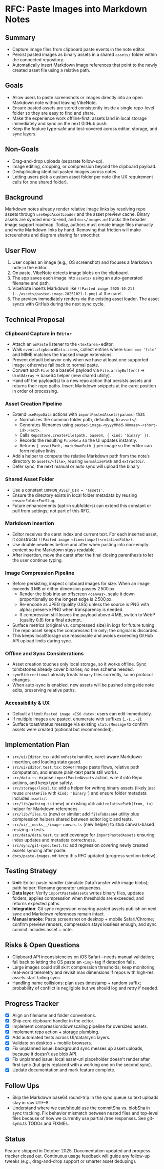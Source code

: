 # RFC: Paste Images into Markdown Notes

## Summary

- Capture image files from clipboard paste events in the note editor.
- Persist pasted images as binary assets in a shared `assets/` folder within the connected repository.
- Automatically insert Markdown image references that point to the newly created asset file using a relative path.

## Goals

- Allow users to paste screenshots or images directly into an open Markdown note without leaving VibeNote.
- Ensure pasted assets are stored consistently inside a single repo-level folder so they are easy to find and share.
- Make the experience work offline-first: assets land in local storage immediately and sync on the next GitHub push.
- Keep the feature type-safe and test-covered across editor, storage, and sync layers.

## Non-Goals

- Drag-and-drop uploads (separate follow-up).
- Image editing, cropping, or compression beyond the clipboard payload.
- Deduplicating identical pasted images across notes.
- Letting users pick a custom asset folder per note (the UX requirement calls for one shared folder).

## Background

Markdown notes already render relative image links by resolving repo assets through `useRepoAssetLoader` and the asset preview cache. Binary assets are synced end-to-end, and `docs/images.md` tracks the broader image support roadmap. Today, authors must create image files manually and write Markdown links by hand. Removing that friction will make screenshots and diagram sharing far smoother.

## User Flow

1. User copies an image (e.g., OS screenshot) and focuses a Markdown note in the editor.
2. On paste, VibeNote detects image blobs on the clipboard.
3. The app saves each image into `assets/` using an auto-generated filename and path.
4. VibeNote inserts Markdown like `![Pasted image 2025-10-21](../assets/pasted-image-20251021-1.png)` at the caret.
5. The preview immediately renders via the existing asset loader. The asset syncs with GitHub during the next sync cycle.

## Technical Proposal

### Clipboard Capture in `Editor`

- Attach an `onPaste` listener to the `<textarea>` editor.
- Walk `event.clipboardData.items`, collect entries where `kind === 'file'` and MIME matches the tracked image extensions.
- Prevent default behavior only when we have at least one supported image; otherwise fall back to normal paste.
- Convert each `File` to a base64 payload via `File.arrayBuffer()` → `Uint8Array` → base64 helper (new shared utility).
- Hand off the payload(s) to a new repo action that persists assets and returns their repo paths. Insert Markdown snippets at the caret position in order of processing.

### Asset Creation Pipeline

- Extend `useRepoData` actions with `importPastedAssets(params)` that:
  - Normalizes the common folder path, defaulting to `assets/`.
  - Generates filenames using `pasted-image-<yyyyMMdd-HHmmss>-<short-id>.<ext>`.
  - Calls `RepoStore.createFile(path, base64, { kind: 'binary' })`.
  - Records the resulting `FileMeta` so the UI updates instantly.
  - Returns `{ assetPath, markdownPath }` per image so the editor can form relative links.
- Add a helper to compute the relative Markdown path from the note’s directory to `assets/<file>`, reusing `normalizePath` and `extractDir`.
- Defer sync; the next manual or auto sync will upload the binary.

### Shared Asset Folder

- Use a constant `COMMON_ASSET_DIR = 'assets'`.
- Ensure the directory exists in local folder metadata by reusing `ensureFolderForSlug`.
- Future enhancements (opt-in subfolders) can extend this constant or pull from settings; not part of this RFC.

### Markdown Insertion

- Editor receives the caret index and current text. For each inserted asset, it constructs `![Pasted image <timestamp>](<relativePath>)`.
- Use double newlines before and after when pasting into non-empty content so the Markdown stays readable.
- After insertion, move the caret after the final closing parenthesis to let the user continue typing.

### Image Compression Pipeline

- Before persisting, inspect clipboard images for size. When an image exceeds 3 MB or either dimension passes 2 500 px:
  - Render the blob into an offscreen `<canvas>`, scale it down proportionally so the longest edge is 2 500 px.
  - Re-encode as JPEG (quality 0.85) unless the source is PNG with alpha; preserve PNG when transparency is needed.
  - If compression still leaves the payload above 4 MB, switch to WebP (quality 0.8) for a final attempt.
- Surface metrics (original vs. compressed size) in logs for future tuning. The repo asset keeps the compressed file only; the original is discarded.
- This keeps localStorage use reasonable and avoids exceeding GitHub API upload limits during sync.

### Offline and Sync Considerations

- Asset creation touches only local storage, so it works offline. Sync tombstones already cover binaries; no new schema needed.
- `syncBidirectional` already treats `binary` files correctly, so no protocol changes.
- When auto-sync is enabled, new assets will be pushed alongside note edits, preserving relative paths.

### Accessibility & UX

- Default alt text: `Pasted image <ISO date>`; users can edit immediately.
- If multiple images are pasted, enumerate with suffixes (`…-1`, `…-2`).
- Surface toast/status message via existing `statusMessage` to confirm assets were created (optional but recommended).

## Implementation Plan

- `src/ui/Editor.tsx`: add `onPaste` handler, caret-aware Markdown insertion, and loading state guard.
- `src/ui/Editor.test.tsx`: cover image paste flows, relative path computation, and ensure plain-text paste still works.
- `src/data.ts`: expose `importPastedAssets` action, wire it into Repo actions, and keep type safety.
- `src/storage/local.ts`: add a helper for writing binary assets (likely just reuse `createFile` with `kind: 'binary'`) and ensure folder metadata includes `assets/`.
- `src/lib/pathing.ts` (new) or existing util: add `relativePath(from, to)` helper for Markdown references.
- `src/lib/files.ts` (new) or similar: add `fileToBase64` utility plus compression helpers shared between editor logic and tests.
- `src/ui/__mocks__/image-canvas.ts` (new helper) to stub canvas-based resizing in tests.
- `src/data/data.test.ts`: add coverage for `importPastedAssets` ensuring index updates and metadata correctness.
- `src/sync/git-sync.test.ts`: add regression covering newly created assets syncing after paste.
- `docs/paste-images.md`: keep this RFC updated (progress section below).

## Testing Strategy

- **Unit**: Editor paste handler (simulate DataTransfer with image blobs); path helper; filename generator uniqueness.
- **Data layer**: Verify `importPastedAssets` writes binary files, updates folders, applies compression when thresholds are exceeded, and returns expected paths.
- **Integration**: Git sync regression ensuring pasted assets publish on next sync and Markdown references remain intact.
- **Manual smoke**: Paste screenshot on desktop + mobile Safari/Chrome; confirm preview renders, compression stays lossless enough, and sync commit includes asset + note.

## Risks & Open Questions

- Clipboard API inconsistencies on iOS Safari—needs manual validation; fall back to letting the OS paste an `<img>` tag if detection fails.
- Large images could still skirt compression thresholds; keep monitoring real-world telemetry and revisit max dimensions if repos with high-res assets start failing sync.
- Handling name collisions: plan uses timestamp + random suffix; probability of conflict is negligible but we should log and retry if needed.

## Progress Tracker

- [x] Align on filename and folder conventions.
- [x] Ship core clipboard handler in the editor.
- [x] Implement compression/downscaling pipeline for oversized assets.
- [x] Implement repo action + storage plumbing.
- [x] Add automated tests across UI/data/sync layers.
- [x] Validate on desktop + mobile browsers.
- [x] Fix unplanned issue: background sync messes up asset uploads, because it doesn't use blob API.
- [x] Fix unplanned issue: local asset-url placeholder doesn't render after first sync (but gets replaced with a working one on the second sync).
- [x] Update documentation and mark feature complete.

## Follow Ups

- Skip the Markdown base64 round-trip in the sync queue so text uploads stay in raw UTF-8.
- Understand where we can/should use the commitSha vs. blobSha in sync tracking. Fix behavior mismatch between nested files and top-level files because of how we currently use partial /tree responses. See git-sync.ts TODOs and FIXMEs.

## Status

Feature shipped in October 2025. Documentation updated and progress tracker closed out. Continuous usage feedback will guide any follow-up tweaks (e.g., drag-and-drop support or smarter asset deduping).
